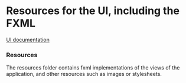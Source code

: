 # Resources for the UI, including the FXML 

[UI documentation](../../../../../../../docs/README.md)

<h3>Resources</h3>
The resources folder contains fxml implementations of the views of the application,
and other resources such as images or stylesheets.
